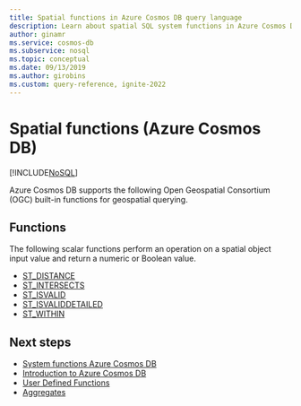 ```yaml
---
title: Spatial functions in Azure Cosmos DB query language
description: Learn about spatial SQL system functions in Azure Cosmos DB.
author: ginamr
ms.service: cosmos-db
ms.subservice: nosql
ms.topic: conceptual
ms.date: 09/13/2019
ms.author: girobins
ms.custom: query-reference, ignite-2022
---
```

# Spatial functions (Azure Cosmos DB)
[!INCLUDE[NoSQL](../../includes/appliesto-nosql.md)]

Azure Cosmos DB supports the following Open Geospatial Consortium (OGC) built-in functions for geospatial querying. 

## Functions

The following scalar functions perform an operation on a spatial object input value and return a numeric or Boolean value.  

* [ST_DISTANCE](st-distance.md)
* [ST_INTERSECTS](st-intersects.md)
* [ST_ISVALID](st-isvalid.md)
* [ST_ISVALIDDETAILED](st-isvaliddetailed.md)
* [ST_WITHIN](st-within.md)




  

## Next steps

- [System functions Azure Cosmos DB](system-functions.md)
- [Introduction to Azure Cosmos DB](../../introduction.md)
- [User Defined Functions](udfs.md)
- [Aggregates](aggregate-functions.md)
